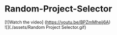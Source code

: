 # Random-Project-Selector



[![Watch the video] (https://youtu.be/BPZmMheij6A) <br />
![](./assets/Random Project Selector.gif)
